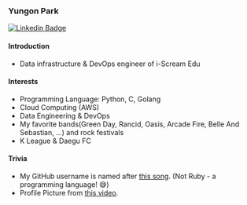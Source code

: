 ### Yungon Park

[![Linkedin Badge](https://img.shields.io/badge/-LinkedIn-blue?style=flat-square&logo=Linkedin&logoColor=white&link=https://www.linkedin.com/in/rubysoho07/)](https://www.linkedin.com/in/rubysoho07/)

#### Introduction

* Data infrastructure & DevOps engineer of i-Scream Edu

#### Interests

* Programming Language: Python, C, Golang
* Cloud Computing (AWS) 
* Data Engineering & DevOps
* My favorite bands(Green Day, Rancid, Oasis, Arcade Fire, Belle And Sebastian, ...) and rock festivals
* K League & Daegu FC

#### Trivia

* My GitHub username is named after [this song](https://youtu.be/0P9QMkm9Eew). (Not Ruby - a programming language! 😅)
* Profile Picture from [this video](https://youtu.be/uY9SDCMpuhs?t=485).
